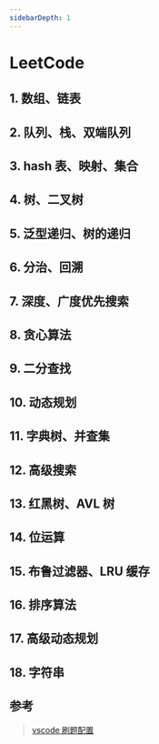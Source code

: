```yaml
---
sidebarDepth: 1
---
```


# LeetCode

## 1. 数组、链表

## 2. 队列、栈、双端队列

## 3. hash 表、映射、集合

## 4. 树、二叉树

## 5. 泛型递归、树的递归

## 6. 分治、回溯

## 7. 深度、广度优先搜索

## 8. 贪心算法

## 9. 二分查找

## 10. 动态规划

## 11. 字典树、并查集

## 12. 高级搜索

## 13. 红黑树、AVL 树

## 14. 位运算

## 15. 布鲁过滤器、LRU 缓存

## 16. 排序算法

## 17. 高级动态规划

## 18. 字符串

## 参考

> [vscode 刷题配置](https://juejin.cn/post/6844904105782018055)
